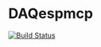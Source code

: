 # DAQespmcp

[![Build Status](https://github.com/pjsjipt/DAQespmcp.jl/actions/workflows/CI.yml/badge.svg?branch=main)](https://github.com/pjsjipt/DAQespmcp.jl/actions/workflows/CI.yml?query=branch%3Amain)
